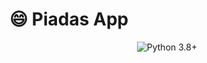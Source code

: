 # 😄 Piadas App

<div align="center">
  <img src="https://img.shields.io/badge/python-3.8+-blue.svg" alt="Python 3.8+">
